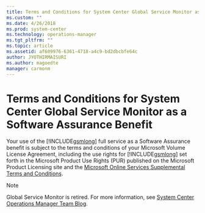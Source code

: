 ```yaml
---
title: Terms and Conditions for System Center Global Service Monitor as a Software Assurance Benefit | Microsoft Docs
ms.custom: ""
ms.date: 4/26/2018
ms.prod: system-center
ms.technology: operations-manager
ms.tgt_pltfrm: ""
ms.topic: article
ms.assetid: af609976-6361-4718-a4c9-bd2dbcbfe64c
author: JYOTHIRMAISURI
ms.author: magoedte
manager: carmonm
---
```

# Terms and Conditions for System Center Global Service Monitor as a Software Assurance Benefit
Your use of the [!INCLUDE[gsmlong](../includes/gsmlong-md.md)] full service as a Software Assurance benefit is subject to the terms and conditions of your Microsoft Volume License Agreement, including the use rights for [!INCLUDE[gsmlong](../includes/gsmlong-md.md)] set forth in the Microsoft Product Use Rights (PUR) published on the Microsoft Product Licensing site and the [Microsoft Online Services Supplemental Terms and Conditions](http://go.microsoft.com/fwlink/?LinkId=280251).

>[!NOTE]
>Global Service Monitor is retired. For more information, see [System Center Operations Manager Team Blog](https://blogs.technet.microsoft.com/momteam/2018/09/14/global-service-monitor-to-retire-in-november-2018/).  
